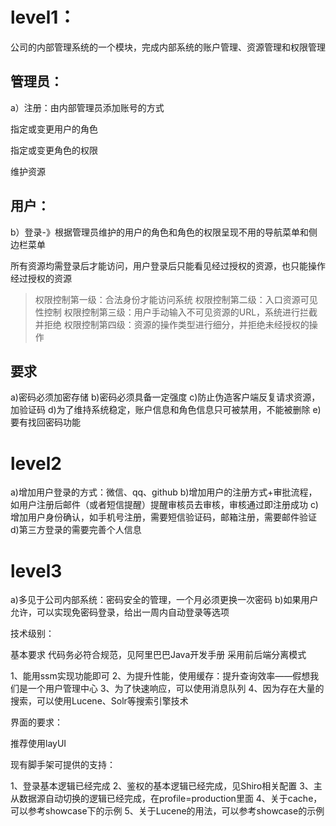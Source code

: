 # level1：
  公司的内部管理系统的一个模块，完成内部系统的账户管理、资源管理和权限管理

## 管理员：	
	
  a）注册：由内部管理员添加账号的方式
    
  指定或变更用户的角色
    
  指定或变更角色的权限
    
  维护资源

## 用户：	
  
  b）登录-》根据管理员维护的用户的角色和角色的权限呈现不用的导航菜单和侧边栏菜单
	
所有资源均需登录后才能访问，用户登录后只能看见经过授权的资源，也只能操作经过授权的资源

>权限控制第一级：合法身份才能访问系统
>权限控制第二级：入口资源可见性控制
>权限控制第三级：用户手动输入不可见资源的URL，系统进行拦截并拒绝
>权限控制第四级：资源的操作类型进行细分，并拒绝未经授权的操作

## 要求
   a)密码必须加密存储
   b)密码必须具备一定强度
   c)防止伪造客户端反复请求资源，加验证码
   d)为了维持系统稳定，账户信息和角色信息只可被禁用，不能被删除
   e)要有找回密码功能
   
# level2

  a)增加用户登录的方式：微信、qq、github
  b)增加用户的注册方式+审批流程，如用户注册后邮件（或者短信提醒）提醒审核员去审核，审核通过即注册成功
  c)增加用户身份确认，如手机号注册，需要短信验证码，邮箱注册，需要邮件验证
  d)第三方登录的需要完善个人信息
  
# level3

  a)多见于公司内部系统：密码安全的管理，一个月必须更换一次密码
  b)如果用户允许，可以实现免密码登录，给出一周内自动登录等选项
  

技术级别：

  基本要求
     代码务必符合规范，见阿里巴巴Java开发手册
     采用前后端分离模式
     
1、能用ssm实现功能即可
2、为提升性能，使用缓存：提升查询效率——假想我们是一个用户管理中心
3、为了快速响应，可以使用消息队列 
4、因为存在大量的搜索，可以使用Lucene、Solr等搜索引擎技术

界面的要求：
  
  推荐使用layUI
  
现有脚手架可提供的支持：
  
  1、登录基本逻辑已经完成
  2、鉴权的基本逻辑已经完成，见Shiro相关配置
  3、主从数据源自动切换的逻辑已经完成，在profile=production里面
  4、关于cache，可以参考showcase下的示例
  5、关于Lucene的用法，可以参考showcase的示例
  
  
  